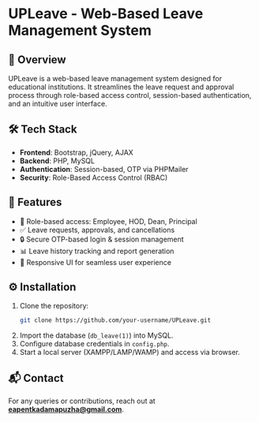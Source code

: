 # UPLeave - Web-Based Leave Management System

## 🚀 Overview
UPLeave is a web-based leave management system designed for educational institutions. It streamlines the leave request and approval process through role-based access control, session-based authentication, and an intuitive user interface.

## 🛠 Tech Stack
- **Frontend**: Bootstrap, jQuery, AJAX
- **Backend**: PHP, MySQL
- **Authentication**: Session-based, OTP via PHPMailer
- **Security**: Role-Based Access Control (RBAC)

## 🔑 Features
- 🎯 Role-based access: Employee, HOD, Dean, Principal
- ✅ Leave requests, approvals, and cancellations
- 🔒 Secure OTP-based login & session management
- 📊 Leave history tracking and report generation
- 📱 Responsive UI for seamless user experience

## ⚙️ Installation
1. Clone the repository:
   ```sh
   git clone https://github.com/your-username/UPLeave.git
   ```
2. Import the database (`db_leave(1)`) into MySQL.
3. Configure database credentials in `config.php`.
4. Start a local server (XAMPP/LAMP/WAMP) and access via browser.

## 📬 Contact
For any queries or contributions, reach out at **eapentkadamapuzha@gmail.com**.
